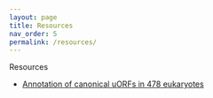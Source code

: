 ```yaml
---
layout: page
title: Resources 
nav_order: 5
permalink: /resources/
---
```


Resources
- [Annotation of canonical uORFs in 478 eukaryotes](https://doi.org/10.6084/m9.figshare.9980441.v4)

